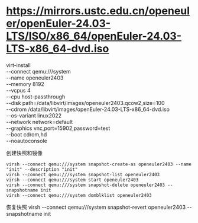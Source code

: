 # https://mirrors.ustc.edu.cn/openeuler/openEuler-24.03-LTS/ISO/x86_64/openEuler-24.03-LTS-x86_64-dvd.iso
virt-install \
    --connect qemu:///system \
    --name openeuler2403 \
    --memory 8192 \
    --vcpus 4 \
    --cpu host-passthrough \
    --disk path=/data/libvirt/images/openeuler2403.qcow2,size=100 \
    --cdrom /data/libvirt/images/openEuler-24.03-LTS-x86_64-dvd.iso \
    --os-variant linux2022 \
    --network network=default \
    --graphics vnc,port=15902,password=test \
    --boot cdrom,hd \
    --noautoconsole

创建快照和镜像

    virsh --connect qemu:///system snapshot-create-as openeuler2403 --name "init" --description "init"
    virsh --connect qemu:///system snapshot-list openeuler2403
    virsh --connect qemu:///system start openeuler2403
    virsh --connect qemu:///system snapshot-delete openeuler2403 --snapshotname init
    virsh --connect qemu:///system domblklist openeuler2403

恢复快照
    virsh --connect qemu:///system snapshot-revert openeuler2403 --snapshotname init
